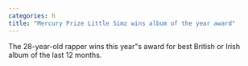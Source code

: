 ```yaml
---
categories: h
title: "Mercury Prize Little Simz wins album of the year award"
---
```

The 28-year-old rapper wins this year"s award for best British or Irish album of the last 12 months.